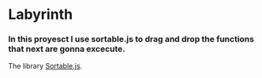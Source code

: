 # Labyrinth

### In this proyesct I use sortable.js to drag and drop the functions that next are gonna excecute.
The library [Sortable.js](https://sortablejs.github.io/Sortable/).
